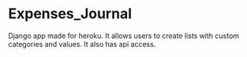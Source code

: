 # Expenses_Journal

Django app made for heroku. It allows users to create lists with custom categories and values. It also has api access.

